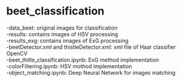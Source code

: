 # beet_classification
-data_beet: original images for classification <br />
-results: contains images of HSV processing <br />
-results_exg: contains images of ExG processing <br />
-beetDetector.xml and thistleDetector.xml: xml file of Haar classifier OpenCV <br />
-beet_thitle_classification.ipynb: ExG method implementation <br />
-colorFiltering.ipynb: HSV mothod implementation <br />
-object_matching.ipynb: Deep Neural Network for images matching <br />


